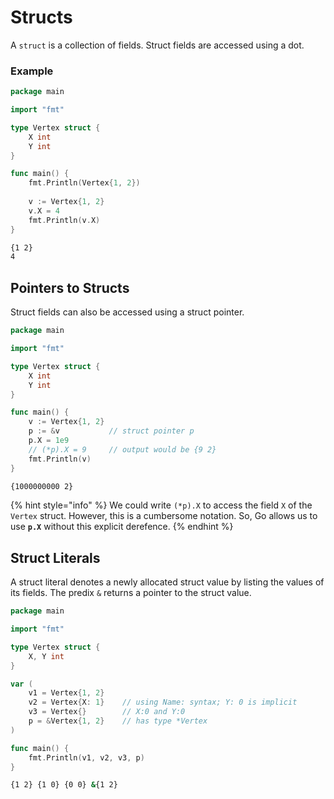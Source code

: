 # Structs

A `struct`  is a collection of fields. Struct fields are accessed using a dot.

### Example

```go
package main

import "fmt"

type Vertex struct {
    X int
    Y int
}

func main() {
    fmt.Println(Vertex{1, 2})
    
    v := Vertex{1, 2}
    v.X = 4
    fmt.Println(v.X)
}
```

```bash
{1 2}
4
```

## Pointers to Structs

Struct fields can also be accessed using a struct pointer.

```go
package main

import "fmt"

type Vertex struct {
    X int
    Y int
}

func main() {
    v := Vertex{1, 2}
    p := &v           // struct pointer p
    p.X = 1e9
    // (*p).X = 9     // output would be {9 2}
    fmt.Println(v)
}
```

```bash
{1000000000 2}
```

{% hint style="info" %}
We could write `(*p).X` to access the field `X` of the `Vertex` struct. However, this is a cumbersome notation. So, Go allows us to use **`p.X`** without this explicit derefence.
{% endhint %}

## Struct Literals

A struct literal denotes a newly allocated struct value by listing the values of its fields. The predix `&` returns a pointer to the struct value.

```go
package main

import "fmt"

type Vertex struct {
    X, Y int
}

var (
    v1 = Vertex{1, 2}
    v2 = Vertex{X: 1}    // using Name: syntax; Y: 0 is implicit
    v3 = Vertex{}        // X:0 and Y:0
    p = &Vertex{1, 2}    // has type *Vertex
)

func main() {
    fmt.Println(v1, v2, v3, p)
}

```

```bash
{1 2} {1 0} {0 0} &{1 2}
```
